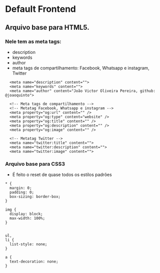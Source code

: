 # Default Frontend

## Arquivo base para HTML5. 

### Nele tem as meta tags:

- description
- keywords
- author
- meta tags de compartilhamento: Facebook, Whatsapp e instagram, Twitter


```
  <meta name="description" content="">
  <meta name="keywords" content="">
  <meta name="author" content="João Victor Oliveira Pereira, github: @joaoquinto">
  
  <!-- Meta tags de compartilhamento -->
  <!-- Metatag Facebook, Whatsapp e instagram -->
  <meta property="og:url" content="" />
  <meta property="og:type" content="website" />
  <meta property="og:title" content="" />
  <meta property="og:description" content="" />
  <meta property="og:image" content="" />
  
  <!-- Metatag Twitter -->
  <meta name="twitter:title" content="">
  <meta name="twitter:description" content="">
  <meta name="twitter:image" content="">
```

### Arquivo base para CSS3

- É feito o reset de quase todos os estilos padrões

```
* {
  margin: 0;
  padding: 0;
  box-sizing: border-box;
}

img {
  display: block;
  max-width: 100%;
}


ul,
li {
  list-style: none;
}

a {
  text-decoration: none;
}
```
